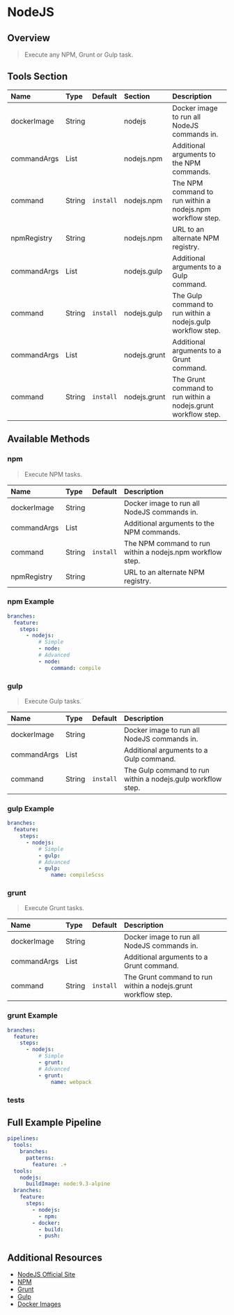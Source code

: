 # NodeJS

## Overview

> Execute any NPM, Grunt or Gulp task.

## Tools Section

| Name        | Type   | Default   | Section      | Description                                                   |
|:------------|:-------|:----------|:-------------|:--------------------------------------------------------------|
| dockerImage | String |           | nodejs       | Docker image to run all NodeJS commands in.                   |
| commandArgs | List   |           | nodejs.npm   | Additional arguments to the NPM commands.                     |
| command     | String | `install` | nodejs.npm   | The NPM command to run within a nodejs.npm workflow step.     |
| npmRegistry | String |           | nodejs.npm   | URL to an alternate NPM registry.                             |
| commandArgs | List   |           | nodejs.gulp  | Additional arguments to a Gulp command.                       |
| command     | String | `install` | nodejs.gulp  | The Gulp command to run within a nodejs.gulp workflow step.   |
| commandArgs | List   |           | nodejs.grunt | Additional arguments to a Grunt command.                      |
| command     | String | `install` | nodejs.grunt | The Grunt command to run within a nodejs.grunt workflow step. |

## Available Methods

### npm

> Execute NPM tasks.

| Name        | Type   | Default   | Description                                               |
|:------------|:-------|:----------|:----------------------------------------------------------|
| dockerImage | String |           | Docker image to run all NodeJS commands in.               |
| commandArgs | List   |           | Additional arguments to the NPM commands.                 |
| command     | String | `install` | The NPM command to run within a nodejs.npm workflow step. |
| npmRegistry | String |           | URL to an alternate NPM registry.                         |

### npm Example

```yaml
branches:
  feature:
    steps:
      - nodejs:
          # Simple
          - node:
          # Advanced
          - node:
              command: compile
```

### gulp

> Execute Gulp tasks.

| Name        | Type   | Default   | Description                                                 |
|:------------|:-------|:----------|:------------------------------------------------------------|
| dockerImage | String |           | Docker image to run all NodeJS commands in.                 |
| commandArgs | List   |           | Additional arguments to a Gulp command.                     |
| command     | String | `install` | The Gulp command to run within a nodejs.gulp workflow step. |

### gulp Example

```yaml
branches:
  feature:
    steps:
      - nodejs:
          # Simple
          - gulp:
          # Advanced
          - gulp:
              name: compileScss
```

### grunt

> Execute Grunt tasks.

| Name        | Type   | Default   | Description                                                   |
|:------------|:-------|:----------|:--------------------------------------------------------------|
| dockerImage | String |           | Docker image to run all NodeJS commands in.                   |
| commandArgs | List   |           | Additional arguments to a Grunt command.                      |
| command     | String | `install` | The Grunt command to run within a nodejs.grunt workflow step. |

### grunt Example

```yaml
branches:
  feature:
    steps:
      - nodejs:
          # Simple
          - grunt:
          # Advanced
          - grunt:
              name: webpack
```

### tests

## Full Example Pipeline

```yaml
pipelines:
  tools:
    branches:
      patterns:
        feature: .+
  tools:
    nodejs:
      buildImage: node:9.3-alpine
  branches:
    feature:
      steps:
        - nodejs:
          - npm:
        - docker:
          - build:
          - push:
```

## Additional Resources

* [NodeJS Official Site](https://nodejs.org/en/)
* [NPM](https://www.npmjs.com)
* [Grunt](https://gruntjs.com)
* [Gulp](https://gulpjs.com)
* [Docker Images](https://hub.docker.com/_/node/)